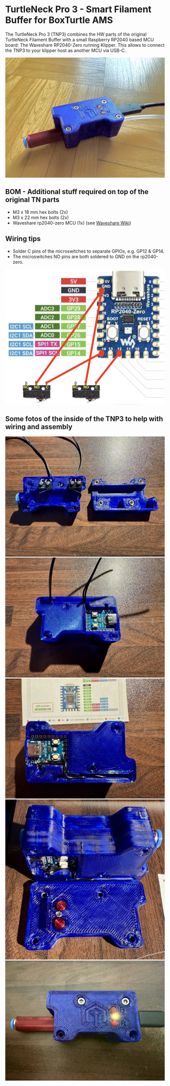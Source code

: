 # TurtleNeck Pro 3 - Smart Filament Buffer for BoxTurtle AMS

The TurtleNeck Pro 3 (TNP3) combines the HW parts of the original TurtleNeck Filament Buffer with a small Raspberry RP2040 based MCU board: The Waveshare RP2040-Zero running Klipper. This allows to connect the TNP3 to your klipper host as another MCU via USB-C.

![TurtleNeck Pro 3](https://github.com/Carbonoid/BoxTurtle_AMS/blob/main/TurtleNeck_Pro_3/Fotos/IMG_3107.jpeg)

## BOM - Additional stuff required on top of the original TN parts

+ M3 x 18 mm hex bolts (2x)
+ M3 x 22 mm hex bolts (2x)
+ Waveshare rp2040-zero MCU (1x) (see [Waveshare Wiki](https://www.waveshare.com/wiki/RP2040-Zero))

## Wiring tips

+ Solder C pins of the microswitches to separate GPIOs, e.g. GP12 & GP14.
+ The microswitches NO pins are both soldered to GND on the rp2040-zero.

![Wiring plan](https://github.com/Carbonoid/BoxTurtle_AMS/blob/main/TurtleNeck_Pro_3/Fotos/wiring.png)


## Some fotos of the inside of the TNP3 to help with wiring and assembly

![Switch installation](https://github.com/Carbonoid/BoxTurtle_AMS/blob/main/TurtleNeck_Pro_3/Fotos/IMG_3072.jpeg)
![Switch cable routing](https://github.com/Carbonoid/BoxTurtle_AMS/blob/main/TurtleNeck_Pro_3/Fotos/IMG_3073.jpeg)
![Solder switch wires](https://github.com/Carbonoid/BoxTurtle_AMS/blob/main/TurtleNeck_Pro_3/Fotos/IMG_3074.jpeg)
![TNP3 lid with buttons](https://github.com/Carbonoid/BoxTurtle_AMS/blob/main/TurtleNeck_Pro_3/Fotos/IMG_3076.jpeg)
![TNP3 LED test](https://github.com/Carbonoid/BoxTurtle_AMS/blob/main/TurtleNeck_Pro_3/Fotos/IMG_3081.jpeg)
